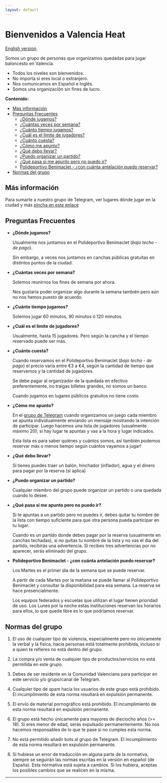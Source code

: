 ```yaml
---
layout: default
---
```


# Bienvenidos a Valencia Heat

[English version](./en.html).

Somos un grupo de personas que organizamos quedadas para jugar baloncesto en Valencia. 

- Todos los niveles son bienvenidos. 
- No importa si eres local o extranjero.
- Nos comunicamos en Español e Inglés.
- Somos una organización sin fines de lucro.


**Contenido:**
- [Más información](#more-info)
- [Preguntas Frecuentes](#faqs)
  - [¿Dónde jugamos?](#where)
  - [¿Cuántas veces por semana?](#how-often)
  - [¿Cuánto tiempo jugamos?](#how-long)
  - [¿Cuál es el límite de jugadores?](#how-many)
  - [¿Cuánto cuesta?](#how-much)
  - [¿Cómo me apunto?](#how-to)
  - [¿Qué debo llevar?](#bring)
  - [¿Puedo organizar un partido?](#can-i)
  - [¿Qué pasa si me apunto pero no puedo ir?](#no-show)
  - [Polideportivo Benimaclet - ¿con cuánta antelación puedo reservar?](#pol-ben-booking)
- [Normas del grupo](#rules)


<!-- headings -->
<a id="more-info"></a>
## Más información

Para sumarte a nuestro grupo de Telegram, ver lugares dónde jugar en la ciudad y más [pincha en este enlace](https://linktr.ee/valenciaheat)

<a id="faqs"></a>
## Preguntas Frecuentes

<a id="where"></a>
- **¿Dónde jugamos?**

  Usualmente nos juntamos en el Polideportivo Benimaclet (_bajo techo - de pago_). 
  
  Sin embargo, a veces nos juntamos en canchas públicas gratuitas en distintos puntos de la ciudad.

<a id="how-often"></a>
- **¿Cuántas veces por semana?**
  
  Solemos reunirnos los fines de semana por ahora.

  Nos gustaría poder organizar algo durante la semana también pero aún no nos hemos puesto de acuerdo.

<a id="how-long"></a>
- **¿Cuánto tiempo jugamos?**
  
  Solemos jugar 60 minutos, 90 minutos ó 120 minutos.

<a id="how-many"></a>
- **¿Cuál es el límite de jugadores?**

  Usualmente, hasta 15 jugadores. Pero según la cancha y el tiempo reservado puede ser más.
  

<a id="how-much"></a>
- **¿Cuánto cuesta?**

  Cuando reservamos en el Polideportivo Benimaclet (_bajo techo - de pago_) el precio varía entre €3 a €4, según la cantidad de tiempo que reservemos y la cantidad de jugadores. 
  
  Se debe pagar al organizador de la quedada en efectivo preferentemente, no traigas billetes grandes, no somos un banco.
  
  Cuando jugamos en lugares públicos gratuitos no tiene costo.

<a id="how-to"></a>
- **¿Cómo me apunto?**

  En el [grupo de Telegram](https://linktr.ee/valenciaheat) cuando organizamos un juego cada miembro se apunta individualmente enviando un mensaje mostrando la intención de participar. Luego hacemos una lista de jugadores (usualmente máximo 20), si hay lugar te apuntas y vas a la hora y lugar indicados.

  Esta lista es para saber quiénes y cuántos somos, así también podemos reservar más o menos tiempo según cuántos vayamos a jugar!

<a id="bring"></a>
- **¿Qué debo llevar?**

  Si tienes puedes traer un balón, hinchador (inflador), agua y el dinero para pagar por la reserva (si aplica)

<a id="can-i"></a>
- **¿Puedo organizar un partido?**

  Cualquier miembro del grupo puede organizar un partido o una quedada cuando lo desee.

<a id="no-show"></a>
- **¿Qué pasa si me apunto pero no puedo ir?**

  Si te apuntas a un partido pero no puedes ir, debes quitar tu nombre de la lista con tiempo suficiente para que otra persona pueda participar en tu lugar.

  Cuando es un partido donde debes pagar por la reserva (usualmente en canchas techadas), si no quitas tu nombre de la lista y no vas el día del partido, recibirás una advertencia. Si recibes tres advertencias por no aparecer, serás eliminado del grupo.


<a id="pol-ben-booking"></a>
- **Polideportivo Benimaclet - ¿con cuánta antelación puedo reservar?**

  Los Martes es el primer día de la semana que se puede reservar.

  A partir de cada Martes por la mañana se puede llamar al Polideportivo Benimaclet y consultar la disponibilidad para esa semana. La reserva se hace presencialmente.

  Los equipos federados y escuelas que utilizan el lugar tienen prioridad de uso. Los Lunes por la noche estas instituciones reservan los horarios para ellos, lo que quede libre es lo que podríamos reservar.

<a id="rules"></a>
## Normas del grupo

1. El uso de cualquier tipo de violencia, especialmente pero no únicamente la verbal y la física, hacia personas está totalmente prohibida, incluso si a quien te refieres no está dentro del grupo.

1. La compra y/o venta de cualquier tipo de productos/servicios no está permitida en este grupo.

1. Debes de ser residente en la Comunidad Valenciana para participar en este servicio y/o grupo/canal de Telegram.

1. Cualquier tipo de spam hacia los usuarios de este grupo está prohibido. El incumplimiento de esta norma resultará en expulsión permanente.

1. El envío de material pornográfico está prohibido. El incumplimiento de esta norma resultará en expulsión permanente.

1. El grupo está hecho únicamente para mayores de dieciocho años (>= 18). Si eres menor de edad, serás expulsado permanentemente. No nos hacemos responsables de lo que te pase si no cumples esta norma.

1. No está permitido añadir bots al grupo de Telegram. El incumplimiento de esta norma resultará en expulsión permanente.

1. Si hubiese un error de traducción en alguna parte de la normativa, siempre se seguirán las normas escritas en la versión en español (de España). Esta normativa está sujeta a cambios. Si los hubiera, aceptas los posibles cambios que se realicen en la misma.

* * *
